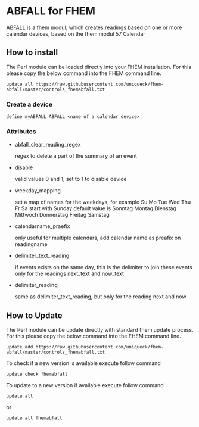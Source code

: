 # ABFALL for FHEM
ABFALL is a fhem modul, which creates readings based on one or more calendar devices, based on the fhem modul 57_Calendar

## How to install
The Perl module can be loaded directly into your FHEM installation. For this please copy the below command into the FHEM command line.

	update all https://raw.githubusercontent.com/uniqueck/fhem-abfall/master/controls_fhemabfall.txt
	
### Create a device
	
	define myABFALL ABFALL <name of a calendar device>
	
### Attributes #
	
- abfall\_clear\_reading_regex

	regex to delete a part of the summary of an event 
- disable	
	
	valid values 0 and 1, set to 1 to disable device
	
- weekday_mapping

	set a map of names for the weekdays, for example Su Mo Tue Wed Thu Fr Sa
	start with Sunday
	default value is Sonntag Montag Dienstag Mittwoch Donnerstag Freitag Samstag
- calendarname_praefix

	only useful for multiple calendars, add calendar name as preafix on readingname
- delimiter\_text_reading
	
	if events exists on the same day, this is the delimiter to join these events
	only for the readings next_text and now_text 
- delimiter_reading
	
	same as delimiter_text_reading, but only for the reading next and now 

## How to Update
The Perl module can be update directly with standard fhem update process. For this please copy the below command into the FHEM command line.

	update add https://raw.githubusercontent.com/uniqueck/fhem-abfall/master/controls_fhemabfall.txt

To check if a new version is available execute follow command

	update check fhemabfall

To update to a new version if available execute follow command

	update all

or

	update all fhemabfall